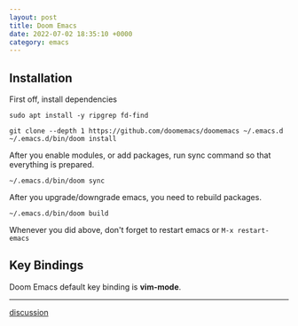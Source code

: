 ```yaml
---
layout: post
title: Doom Emacs
date: 2022-07-02 18:35:10 +0000
category: emacs
---
```


## Installation

First off, install dependencies

```
sudo apt install -y ripgrep fd-find
```

```
git clone --depth 1 https://github.com/doomemacs/doomemacs ~/.emacs.d
~/.emacs.d/bin/doom install
```

After you enable modules, or add packages, run sync command so that everything is prepared.

```
~/.emacs.d/bin/doom sync
```

After you upgrade/downgrade emacs, you need to rebuild packages.

```
~/.emacs.d/bin/doom build
```

Whenever you did above, don't forget to restart emacs or `M-x restart-emacs`

## Key Bindings

Doom Emacs default key binding is **vim-mode**.

---
[discussion](https://github.com/junkpiano/til/issues/6)
